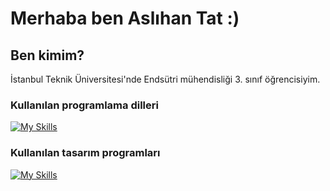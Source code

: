 # **Merhaba ben Aslıhan Tat :)**
## Ben kimim?
İstanbul Teknik Üniversitesi'nde Endsütri mühendisliği 3. sınıf öğrencisiyim.
### Kullanılan programlama dilleri
[![My Skills](https://skillicons.dev/icons?i=c,cpp,py)](https://skillicons.dev)
### Kullanılan tasarım programları
[![My Skills](https://skillicons.dev/icons?i=ai,ps,pr)](https://skillicons.dev)

